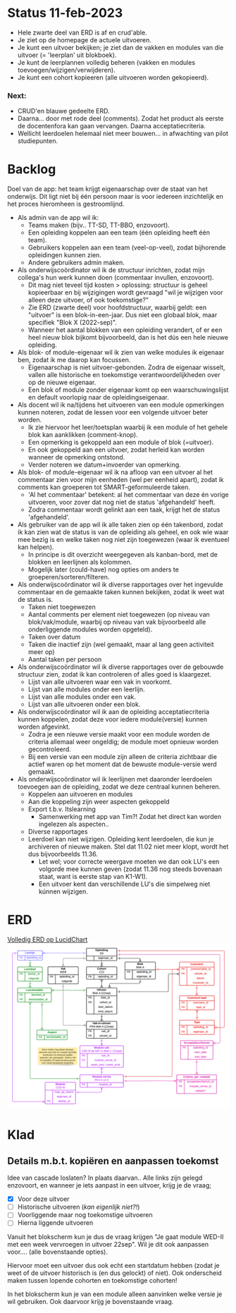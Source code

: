 
# Status 11-feb-2023
* Hele zwarte deel van ERD is af en crud'able.
* Je ziet op de homepage de actuele uitvoeren.
* Je kunt een uitvoer bekijken; je ziet dan de vakken en modules van die uitvoer (= 'leerplan' uit blokboek).
* Je kunt de leerplannen volledig beheren (vakken en modules toevoegen/wijzigen/verwijderen).
* Je kunt een cohort kopieeren (alle uitvoeren worden gekopieerd).

### Next:
* CRUD'en blauwe gedeelte ERD.
* Daarna... door met rode deel (comments). Zodat het product als eerste de docentenfora kan gaan vervangen. Daarna acceptatiecriteria.
* Wellicht leerdoelen helemaal niet meer bouwen... in afwachting van pilot studiepunten.

# Backlog

Doel van de app: het team krijgt eigenaarschap over de staat van het onderwijs. Dit ligt niet bij één persoon maar is voor iedereen inzichtelijk en het proces hieromheen is gestroomlijnd.

* Als admin van de app wil ik:
  * Teams maken (bijv.. TT-SD, TT-BBO, enzovoort).
  * Een opleiding koppelen aan een team (één opleiding heeft één team).
  * Gebruikers koppelen aan een team (veel-op-veel), zodat bijhorende opleidingen kunnen zien.
  * Andere gebruikers admin maken.
* Als onderwijscoördinator wil ik de structuur inrichten, zodat mijn collega's hun werk kunnen doen (commentaar invullen, enzovoort).
  * Dit mag niet teveel tijd kosten > oplossing: structuur is geheel kopieerbaar en bij wijzigingen wordt gevraagd "wil je wijzigen voor alleen deze uitvoer, of ook toekomstige?"
  * Zie ERD (zwarte deel) voor hoofdstructuur, waarbij geldt: een "uitvoer" is een blok-in-een-jaar. Dus niet een globaal blok, maar specifiek "Blok X (2022-sep)".
  * Wanneer het aantal blokken van een opleiding verandert, of er een heel nieuw blok bijkomt bijvoorbeeld, dan is het dús een hele nieuwe opleiding.
* Als blok- of module-eigenaar wil ik zien van welke modules ik eigenaar ben, zodat ik me daarop kan focussen.
  * Eigenaarschap is niet uitvoer-gebonden. Zodra de eigenaar wisselt, vallen alle historische en toekomstige verantwoordelijkheden over op de nieuwe eigenaar.
  * Een blok of module zonder eigenaar komt op een waarschuwingslijst en default voorlopig naar de opleidingseigenaar.
* Als docent wil ik na/tijdens het uitvoeren van een module opmerkingen kunnen noteren, zodat de lessen voor een volgende uitvoer beter worden.
  * Ik zie hiervoor het leer/toetsplan waarbij ik een module of het gehele blok kan aanklikken (comment-knop).
  * Een opmerking is gekoppeld aan een module of blok (=uitvoer).
  * En ook gekoppeld aan een uitvoer, zodat herleid kan worden wanneer de opmerking ontstond.
  * Verder noteren we datum+invoerder van opmerking.
* Als blok- of module-eigenaar wil ik na afloop van een uitvoer al het commentaar zien voor mijn eenheden (wel per eenheid apart), zodat ik comments kan groeperen tot SMART-geformuleerde taken.
  * 'Al het commentaar' betekent: al het commentaar van deze én vorige uitvoeren, voor zover dat nog niet de status 'afgehandeld' heeft.
  * Zodra commentaar wordt gelinkt aan een taak, krijgt het de status 'afgehandeld'.
* Als gebruiker van de app wil ik alle taken zien op één takenbord, zodat ik kan zien wat de status is van de opleiding als geheel, en ook wie waar mee bezig is en welke taken nog niet zijn toegewezen (waar ik eventueel kan helpen).
  * In principe is dit overzicht weergegeven als kanban-bord, met de blokken en leerlijnen als kolommen.
  * Mogelijk later (could-have) nog opties om anders te groeperen/sorteren/filteren.
* Als onderwijscoördinator wil ik diverse rapportages over het ingevulde commentaar en de gemaakte taken kunnen bekijken, zodat ik weet wat de status is.
  * Taken niet toegewezen
  * Aantal comments per element niet toegewezen (op niveau van blok/vak/module, waarbij op niveau van vak bijvoorbeeld alle onderliggende modules worden opgeteld).
  * Taken over datum
  * Taken die inactief zijn (wel gemaakt, maar al lang geen activiteit meer op)
  * Aantal taken per persoon
* Als onderwijscoördinator wil ik diverse rapportages over de gebouwde structuur zien, zodat ik kan controleren of alles goed is klaargezet.
  * Lijst van alle uitvoeren waar een vak in voorkomt.
  * Lijst van alle modules onder een leerlijn.
  * Lijst van alle modules onder een vak.
  * Lijst van alle uitvoeren onder een blok.
* Als onderwijscoördinator wil ik aan de opleiding acceptatiecriteria kunnen koppelen, zodat deze voor iedere module(versie) kunnen worden afgevinkt.
  * Zodra je een nieuwe versie maakt voor een module worden de criteria allemaal weer ongeldig; de module moet opnieuw worden gecontroleerd.
  * Bij een versie van een module zijn alleen de criteria zichtbaar die actief waren op het moment dat de bewuste module-versie werd gemaakt.
* Als onderwijscoördinator wil ik leerlijnen met daaronder leerdoelen toevoegen aan de opleiding, zodat we deze centraal kunnen beheren.
  * Koppelen aan uitvoeren en modules
  * Aan die koppeling zijn weer aspecten gekoppeld
  * Export t.b.v. Itslearning
    * Samenwerking met app van Tim?! Zodat het direct kan worden ingelezen als aspecten..
  * Diverse rapportages
  * Leerdoel kan niet wijzigen. Opleiding kent leerdoelen, die kun je archiveren of nieuwe maken. Stel dat 11.02 niet meer klopt, wordt het dus bijvoorbeelds 11.36.
    * Let wel; voor correcte weergave moeten we dan ook LU's een volgorde mee kunnen geven (zodat 11.36 nog steeds bovenaan staat, want is eerste stap van K1-W1).
    * Een uitvoer kent dan verschillende LU's die simpelweg niet kúnnen wijzigen.

# ERD

[Volledig ERD op LucidChart](https://lucid.app/lucidchart/b64482a9-95fb-46fe-bef5-d679b203f222/edit?invitationId=inv_ab7f8d7b-f481-4027-b2ac-2af9fdbedf12)
![erd](erd.png)

# Klad

## Details m.b.t. kopiëren en aanpassen toekomst

Idee van cascade loslaten? In plaats daarvan.. Alle links zijn gelegd enzovoort, en wanneer je iets aanpast in een uitvoer, krijg je de vraag;

- [X] Voor deze uitvoer
- [ ] Historische uitvoeren (_kan eigenlijk niet?!_)
- [ ] Voorliggende maar nog toekomstige uitvoeren
- [ ] Hierna liggende uitvoeren

Vanuit het blokscherm kun je dus de vraag krijgen "Je gaat module WED-II met een week vervroegen in uitvoer 22sep". Wil je dit ook aanpassen voor.... (alle bovenstaande opties).

Hiervoor moet een uitvoer dus ook echt een startdatum hebben (zodat je weet of de uitvoer historisch is (en dus gelockt) of niet). Ook onderscheid maken tussen lopende cohorten en toekomstige cohorten!

In het blokscherm kun je van een module alleen aanvinken welke versie je wil gebruiken. Ook daarvoor krijg je bovenstaande vraag.
